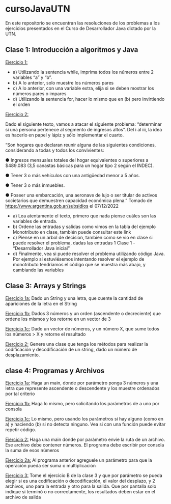# cursoJavaUTN

En este repositorio se encuentran las resoluciones de los problemas a los ejercicios presentados en el Curso de Desarrollador Java dictado por la UTN.

## Clase 1: Introducción a algoritmos y Java
[Ejercicio 1:](https://github.com/Arielo17/cursoJavaUTN/blob/main/clase1/src/introduccionAlgoritmosYJava/Ejercicio1.java) 
  * a) Utilizando la sentencia while, imprima todos los números entre 2 variables “a”
y “b”.
  * b) A lo anterior, solo muestre los números pares
  * c) A lo anterior, con una variable extra, elija si se deben mostrar los números
pares o impares
  * d) Utilizando la sentencia for, hacer lo mismo que en (b) pero invirtiendo el orden

[Ejercicio 2:](https://github.com/Arielo17/cursoJavaUTN/blob/main/clase1/src/introduccionAlgoritmosYJava/Ejercicio2.java)

Dado el siguiente texto, vamos a atacar el siguiente problema: “determinar si una
persona pertenece al segmento de ingresos altos”. Del i al iii, la idea es hacerlo en
papel y lápiz y sólo implementar el cuarto.

“Son hogares que declaran reunir alguna de las siguientes condiciones, considerando a
todas y todos los convivientes:

● Ingresos mensuales totales del hogar equivalentes o superiores a $489.083
(3,5 canastas básicas para un hogar tipo 2 según el INDEC).

● Tener 3 o más vehículos con una antigüedad menor a 5 años.

● Tener 3 o más inmuebles.

● Poseer una embarcación, una aeronave de lujo o ser titular de activos
societarios que demuestren capacidad económica plena.”
Tomado de https://www.argentina.gob.ar/subsidios el 07/12/2022

  * a) Lea atentamente el texto, primero que nada piense cuáles son las variables de
entrada.
  * b) Ordene las entradas y salidas como vimos en la tabla del ejemplo Monotributo
en clase, también puede consultar este link
  * c) Piense en un arbol de decision, tambien como se vio en clase si puede resolver
el problema, dadas las entradas
1
Clase 1 - “Desarrollador Java inicial”
  * d) Finalmente, vea si puede resolver el problema utilizando código Java. Por
ejemplo si estuviésemos intentando resolver el ejemplo de monotributo
tendríamos el código que se muestra más abajo, y cambiando las variables

## Clase 3: Arrays y Strings
[Ejercicio 1a:](https://github.com/Arielo17/cursoJavaUTN/blob/main/clase3/src/arrayString/Ejercicio1a.java)
Dado un String y una letra, que cuente la cantidad de apariciones de la letra en
el String

[Ejercicio 1b:](https://github.com/Arielo17/cursoJavaUTN/blob/main/clase3/src/arrayString/Ejercicio1b.java)
Dados 3 números y un orden (ascendente o decreciente) que ordene los
mismos y los retorne en un vector de 3

[Ejercicio 1c:](https://github.com/Arielo17/cursoJavaUTN/blob/main/clase3/src/arrayString/Ejercicio1c.java)
Dado un vector de números, y un número X, que sume todos los números > X y
retorne el resultado

[Ejercicio 2:](https://github.com/Arielo17/cursoJavaUTN/blob/main/clase3/src/arrayString/Ejercicio2.java)
Genere una clase que tenga los métodos para realizar la codificación y decodificación
de un string, dado un número de desplazamiento.

## clase 4: Programas y Archivos

[Ejercicio 1a:](https://github.com/Arielo17/cursoJavaUTN/blob/main/clase4/src/programasYArchivos/Ejercicio1a.java)
Haga un main, donde por parámetro ponga 3 números y una letra que
represente ascendente o descendente y los muestre ordenados por tal criterio

[Ejercicio 1b:](https://github.com/Arielo17/cursoJavaUTN/blob/main/clase4/src/programasYArchivos/Ejercicio1b.java)
Haga lo mismo, pero solicitando los parámetros de a uno por consola

[Ejercicio 1c:](https://github.com/Arielo17/cursoJavaUTN/blob/main/clase4/src/programasYArchivos/Ejercicio1c.java)
Lo mismo, pero usando los parámetros si hay alguno (como en a) y haciendo (b)
si no detecta ninguno. Vea si con una función puede evitar repetir código.

[Ejercicio 2:](https://github.com/Arielo17/cursoJavaUTN/blob/main/clase4/src/programasYArchivos/Ejercicio2.java)
Haga una main donde por parámetro envíe la ruta de un archivo. Ese archivo debe
contener números. El programa debe escribir por consola la suma de esos números

[Ejercicio 2a:](https://github.com/Arielo17/cursoJavaUTN/blob/main/clase4/src/programasYArchivos/Ejercicio2a.java)
Al programa anterior agreguele un parámetro para que la operación pueda ser
suma o multiplicación

[Ejercicio 3:](https://github.com/Arielo17/cursoJavaUTN/blob/main/clase4/src/programasYArchivos/Ejercicio3.java)
Tome el ejercicio B de la clase 3 y que por parámetro se pueda elegir si es una
codificación o decodificación, el valor del desplazo, y 2 archivos, uno para la entrada y
otro para la salida. Que por pantalla solo indique si terminó o no correctamente, los
resultados deben estar en el archivo de salida
